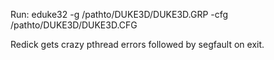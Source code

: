 Run:
eduke32 -g /pathto/DUKE3D/DUKE3D.GRP -cfg /pathto/DUKE3D/DUKE3D.CFG

Redick gets crazy pthread errors followed by segfault on exit.
